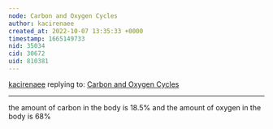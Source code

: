 ```yaml
---
node: Carbon and Oxygen Cycles 
author: kacirenaee
created_at: 2022-10-07 13:35:33 +0000
timestamp: 1665149733
nid: 35034
cid: 30672
uid: 810381
---
```




[kacirenaee](../profile/kacirenaee) replying to: [Carbon and Oxygen Cycles ](../notes/TheChessGym/10-07-2022/carbon-and-oxygen-cycles)

----
the amount of carbon in the body is 18.5% and the amount of oxygen in the body is 68%